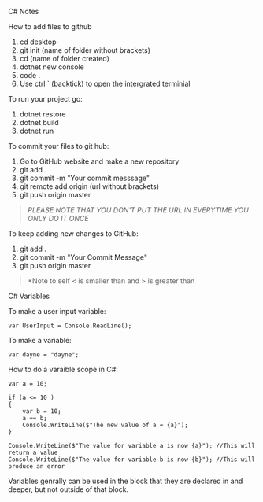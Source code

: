 C# Notes

How to add files to github
1. cd desktop
2. git init (name of folder without brackets)
3. cd (name of folder created)
4. dotnet new console
5. code .
6. Use ctrl ` (backtick) to open the intergrated terminial

To run your project go:
1. dotnet restore
2. dotnet build
3. dotnet run

To commit your files to git hub:
1. Go to GitHub website and make a new repository
2. git add .
3. git commit -m "Your commit messsage"
4. git remote add origin (url without brackets)
5. git push origin master

>*PLEASE NOTE THAT YOU DON'T PUT THE URL IN EVERYTIME YOU ONLY DO IT ONCE*

To keep adding new changes to GitHub:
1. git add .
2. git commit -m "Your Commit Message"
3. git push origin master

>*Note to self < is smaller than and > is greater than

C# Variables

To make a user input variable:
```
var UserInput = Console.ReadLine();
```

To make a variable:
```
var dayne = "dayne";
```

How to do a varaible scope in C#:
```
var a = 10;

if (a <= 10 )
{
    var b = 10;
    a += b;
    Console.WriteLine($"The new value of a = {a}");
}

Console.WriteLine($"The value for variable a is now {a}"); //This will return a value
Console.WriteLine($"The value for variable b is now {b}"); //This will produce an error
```
Variables genrally can be used in the block that they are declared in and deeper, but not outside of that block.